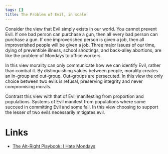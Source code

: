 ```yaml
---
tags: []
title: The Problem of Evil, in scale
---
```


Consider the view that Evil simply exists in our world. You cannot prevent Evil. If one bad person can purchase a gun, then all every bad person can purchase a gun. If one improverished person is given a job, then all improverished people will be given a job. Three major issues of our time, dying of preventible illness, school shootings, and back-alley abortions, are like the problem of Mondays to office workers.

In this view morality can only communicate how we can identify Evil, rather than combat it. By distinguishing values between people, morality creates an in-group and out-group. Out-groups are persecuted.
In this view the only choice between two evils is refusal, preserving integrity and never compromising morals.

Contrast this view with that of Evil manifesting from proportion and populations. Systems of Evil manifest from populations where some succeed in committing Evil and some fail. In this view choosing to support the lesser of two evils necessarily mitigates evil.

# Links
- [The Alt-Right Playbook: I Hate Mondays](https://www.youtube.com/watch?v=yts2F44RqFw)
